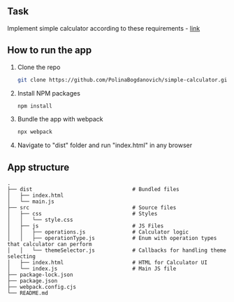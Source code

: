 
## Task
Implement simple calculator according to these requirements - [link](https://docs.google.com/document/d/1zpXXeSae-BlcxPKgw3DhxZA92cspVailrPYoaXSYrW8/edit?tab=t.0)

## How to run the app
1. Clone the repo
   ```sh
   git clone https://github.com/PolinaBogdanovich/simple-calculator.git
   ```
3. Install NPM packages
   ```sh
   npm install
   ```
4. Bundle the app with webpack
   ```sh
   npx webpack
   ```
5. Navigate to "dist" folder and run "index.html" in any browser

## App structure
    .
    ├── dist                                # Bundled files
    │   ├── index.html
    │   └── main.js      
    ├── src                                 # Source files
    │   ├── css                             # Styles
    │   │   └── style.css               
    │   ├── js                              # JS Files
    │   │   ├── operations.js               # Calculator logic
    │   │   ├── operationType.js            # Enum with operation types that calculator can perform
    │   │   └── themeSelector.js            # Callbacks for handling theme selecting
    │   ├── index.html                      # HTML for Calculator UI
    │   └── index.js                        # Main JS file
    ├── package-lock.json
    ├── package.json
    ├── webpack.config.cjs
    └── README.md